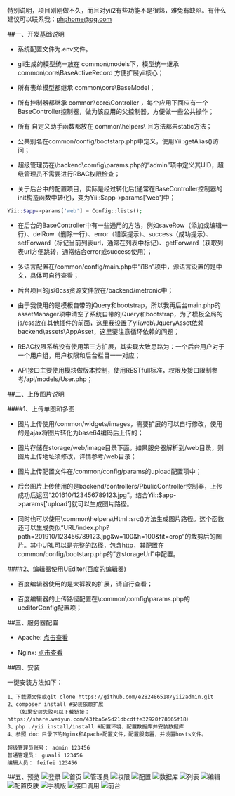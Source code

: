 特别说明，项目刚刚做不久，而且对yii2有些功能不是很熟，难免有缺陷。有什么建议可以联系我：phphome@qq.com

##一、开发基础说明
* 系统配置文件为.env文件。

* gii生成的模型统一放在 common\models下，模型统一继承 common\core\BaseActiveRecord  方便扩展yii核心；

* 所有表单模型都继承 common\core\BaseModel；

* 所有控制器都继承 common\core\Controller ，每个应用下面应有一个BaseController控制器，做为该应用的父控制器，方便做一些公共操作；

* 所有 自定义助手函数都放在 common\helpers\ 且方法都未static方法；

* 公共别名在common/config/bootstarp.php中定义，使用Yii::getAlias()访问；

* 超级管理员在\backend\comfig\params.php的“admin”项中定义其UID，超级管理员不需要进行RBAC权限检查；

* 关于后台中的配置项目，实际是经过转化后(通常在BaseController控制器的init构造函数中转化)，变为Yii::$app->params['web']中；
```php
Yii::$app->params['web'] = Config::lists();
```
* 在后台的BaseController中有一些通用的方法，例如saveRow（添加或编辑一行）、delRow（删除一行）、error（错误提示）、success（成功提示）、setForward（标记当前列表url，通常在列表中标记）、getForward（获取列表url方便跳转，通常结合error或success使用）；

* 多语言配置在/common/config/main.php中“i18n”项中，源语言设置的是中文，具体可自行查看；

* 后台项目的js和css资源文件放在/backend/metronic中；

* 由于我使用的是模板自带的jQuery和bootstrap，所以我再后台main.php的assetManager项中清空了系统自带的jQuery和bootstrap，为了模板全局的js/css放在其他插件的前面，这里我设置了yii\web\JqueryAsset依赖backend\assets\AppAsset，这里要注意循环依赖的问题；

* RBAC权限系统没有使用第三方扩展，其实现大致思路为：一个后台用户对于一个用户组，用户权限和后台栏目一一对应；

* API接口主要使用模块做版本控制，使用RESTfull标准，权限及接口限制参考/api/models/User.php；

##二、上传图片说明

####1、上传单图和多图

* 图片上传使用/common/widgets/images，需要扩展的可以自行修改，使用的是ajax将图片转化为base64编码后上传的；

* 图片存储在storage/web/image目录下面。如果服务器解析到/web目录，则图片上传地址须修改，详情参考/web目录；

* 图片上传配置文件在/common/config/params的upload配置项中；

* 后台图片上传使用的是backend/controllers/PbulicController控制器，上传成功后返回“201610/123456789123.jpg”。结合Yii::$app->params['upload']就可以生成图片路径。

* 同时也可以使用\common\helpers\Html::src()方法生成图片路径。这个函数还可以生成类似“URL/index.php?path=201910/123456789123.jpg&w=100&h=100&fit=crop”的裁剪后的图片。其中URL可以是完整的路径，包含http，其配置在common/config/bootstarp.php的“@storageUrl”中配置。

####2、编辑器使用UEditer(百度的编辑器)

* 百度编辑器使用的是大裤衩的扩展，请自行查看；

* 百度编辑器的上传路径配置在\common\comfig\params.php的ueditorConfig配置项；


##三、服务器配置

* Apache: [点击查看](https://github.com/e282486518/yii2admin/blob/master/doc/htaccess.txt)

* Nginx: [点击查看](https://github.com/e282486518/yii2admin/blob/master/doc/nginx.conf)

##四、安装

一键安装方法如下：

```
1、下载源文件或git clone https://github.com/e282486518/yii2admin.git
2、composer install #安装依赖扩展
   （如果安装失败可以下载链接：https://share.weiyun.com/43fba6e5d21dbcdffe32920f78665f18）
3、php ./yii install/install #配置环境、配置数据库并安装数据库
4、参照 doc 目录下的Nginx和Apache配置文件，配置服务器，并设置hosts文件。

超级管理员账号： admin 123456
普通管理员： guanli 123456
编辑人员： feifei 123456
```


##五、预览
![登录](https://raw.githubusercontent.com/e282486518/yii2admin/master/doc/preview/login.png)
![首页](https://raw.githubusercontent.com/e282486518/yii2admin/master/doc/preview/index.png)
![管理员](https://raw.githubusercontent.com/e282486518/yii2admin/master/doc/preview/admin.png)
![权限](https://raw.githubusercontent.com/e282486518/yii2admin/master/doc/preview/auth.png)
![配置](https://raw.githubusercontent.com/e282486518/yii2admin/master/doc/preview/config.png)
![数据库](https://raw.githubusercontent.com/e282486518/yii2admin/master/doc/preview/database.png)
![列表](https://raw.githubusercontent.com/e282486518/yii2admin/master/doc/preview/order.png)
![编辑](https://raw.githubusercontent.com/e282486518/yii2admin/master/doc/preview/order_edit.png)
![配置皮肤](https://raw.githubusercontent.com/e282486518/yii2admin/master/doc/preview/shop.png)
![手机版](https://raw.githubusercontent.com/e282486518/yii2admin/master/doc/preview/order_edit1.png)
![接口调用](https://raw.githubusercontent.com/e282486518/yii2admin/master/doc/preview/api.png)
![前台](https://raw.githubusercontent.com/e282486518/yii2admin/master/doc/preview/frontend.png)